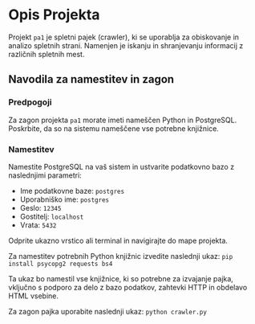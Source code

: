 # Opis Projekta

Projekt `pa1` je spletni pajek (crawler), ki se uporablja za obiskovanje in analizo spletnih strani. Namenjen je iskanju in shranjevanju informacij z različnih spletnih mest.

## Navodila za namestitev in zagon

### Predpogoji

Za zagon projekta `pa1` morate imeti nameščen Python in PostgreSQL. Poskrbite, da so na sistemu nameščene vse potrebne knjižnice.

### Namestitev

Namestite PostgreSQL na vaš sistem in ustvarite podatkovno bazo z naslednjimi parametri:

- Ime podatkovne baze: `postgres`
- Uporabniško ime: `postgres`
- Geslo: `12345`
- Gostitelj: `localhost`
- Vrata: `5432`

Odprite ukazno vrstico ali terminal in navigirajte do mape projekta.

Za namestitev potrebnih Python knjižnic izvedite naslednji ukaz:
`pip install psycopg2 requests bs4`

Ta ukaz bo namestil vse knjižnice, ki so potrebne za izvajanje pajka, vključno s podporo za delo z bazo podatkov, zahtevki HTTP in obdelavo HTML vsebine.

Za zagon pajka uporabite naslednji ukaz:
`python crawler.py`


